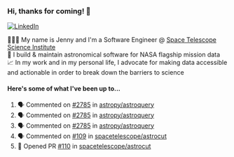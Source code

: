 ### Hi, thanks for coming! 👋
[![LinkedIn](https://img.shields.io/badge/-Jenny_V._Medina-0A66C2?style=flat-square?&logo=LinkedIn&logoColor=white)](https://www.linkedin.com/in/jenny-v-medina-a53a0332/)

👩🏻‍💻 My name is Jenny and I'm a Software Engineer @ [Space Telescope Science Institute](https://www.google.com/url?sa=t&rct=j&q=&esrc=s&source=web&cd=&cad=rja&uact=8&ved=2ahUKEwjjptP-oLuCAxXaLFkFHY_sCGkQFnoECAYQAQ&url=https%3A%2F%2Fwww.stsci.edu%2Fhome&usg=AOvVaw1q1QtWmxTR-kopvsVxDKtZ&opi=89978449)\
🔭 I build & maintain astronomical software for NASA flagship mission data\
📈 In my work and in my personal life, I advocate for making data accessible and actionable in order to break down the barriers to science

#### Here's some of what I've been up to...

<!--START_SECTION:activity-->
1. 🗣 Commented on [#2785](https://github.com/astropy/astroquery/pull/2785#issuecomment-1814966208) in [astropy/astroquery](https://github.com/astropy/astroquery)
2. 🗣 Commented on [#2785](https://github.com/astropy/astroquery/pull/2785#issuecomment-1806319825) in [astropy/astroquery](https://github.com/astropy/astroquery)
3. 🗣 Commented on [#2785](https://github.com/astropy/astroquery/pull/2785#issuecomment-1780135744) in [astropy/astroquery](https://github.com/astropy/astroquery)
4. 🗣 Commented on [#109](https://github.com/spacetelescope/astrocut/pull/109#issuecomment-1779965484) in [spacetelescope/astrocut](https://github.com/spacetelescope/astrocut)
5. 💪 Opened PR [#110](https://github.com/spacetelescope/astrocut/pull/110) in [spacetelescope/astrocut](https://github.com/spacetelescope/astrocut)
<!--END_SECTION:activity-->
